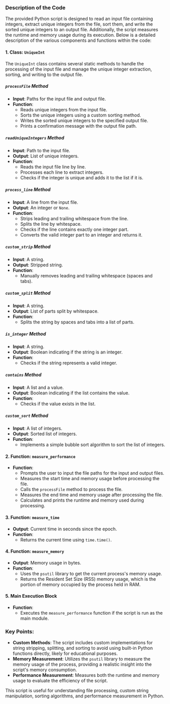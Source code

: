 ### Description of the Code

The provided Python script is designed to read an input file containing integers, extract unique integers from the file, sort them, and write the sorted unique integers to an output file. Additionally, the script measures the runtime and memory usage during its execution. Below is a detailed description of the various components and functions within the code:

#### 1. **Class: `UniqueInt`**
The `UniqueInt` class contains several static methods to handle the processing of the input file and manage the unique integer extraction, sorting, and writing to the output file.

##### **`processFile` Method**
- **Input**: Paths for the input file and output file.
- **Function**:
  - Reads unique integers from the input file.
  - Sorts the unique integers using a custom sorting method.
  - Writes the sorted unique integers to the specified output file.
  - Prints a confirmation message with the output file path.

##### **`readUniqueIntegers` Method**
- **Input**: Path to the input file.
- **Output**: List of unique integers.
- **Function**:
  - Reads the input file line by line.
  - Processes each line to extract integers.
  - Checks if the integer is unique and adds it to the list if it is.

##### **`process_line` Method**
- **Input**: A line from the input file.
- **Output**: An integer or `None`.
- **Function**:
  - Strips leading and trailing whitespace from the line.
  - Splits the line by whitespace.
  - Checks if the line contains exactly one integer part.
  - Converts the valid integer part to an integer and returns it.

##### **`custom_strip` Method**
- **Input**: A string.
- **Output**: Stripped string.
- **Function**:
  - Manually removes leading and trailing whitespace (spaces and tabs).

##### **`custom_split` Method**
- **Input**: A string.
- **Output**: List of parts split by whitespace.
- **Function**:
  - Splits the string by spaces and tabs into a list of parts.

##### **`is_integer` Method**
- **Input**: A string.
- **Output**: Boolean indicating if the string is an integer.
- **Function**:
  - Checks if the string represents a valid integer.

##### **`contains` Method**
- **Input**: A list and a value.
- **Output**: Boolean indicating if the list contains the value.
- **Function**:
  - Checks if the value exists in the list.

##### **`custom_sort` Method**
- **Input**: A list of integers.
- **Output**: Sorted list of integers.
- **Function**:
  - Implements a simple bubble sort algorithm to sort the list of integers.

#### 2. **Function: `measure_performance`**
- **Function**:
  - Prompts the user to input the file paths for the input and output files.
  - Measures the start time and memory usage before processing the file.
  - Calls the `processFile` method to process the file.
  - Measures the end time and memory usage after processing the file.
  - Calculates and prints the runtime and memory used during processing.

#### 3. **Function: `measure_time`**
- **Output**: Current time in seconds since the epoch.
- **Function**:
  - Returns the current time using `time.time()`.

#### 4. **Function: `measure_memory`**
- **Output**: Memory usage in bytes.
- **Function**:
  - Uses the `psutil` library to get the current process's memory usage.
  - Returns the Resident Set Size (RSS) memory usage, which is the portion of memory occupied by the process held in RAM.

#### 5. **Main Execution Block**
- **Function**:
  - Executes the `measure_performance` function if the script is run as the main module.

### Key Points:
- **Custom Methods**: The script includes custom implementations for string stripping, splitting, and sorting to avoid using built-in Python functions directly, likely for educational purposes.
- **Memory Measurement**: Utilizes the `psutil` library to measure the memory usage of the process, providing a realistic insight into the script's memory consumption.
- **Performance Measurement**: Measures both the runtime and memory usage to evaluate the efficiency of the script.

This script is useful for understanding file processing, custom string manipulation, sorting algorithms, and performance measurement in Python.
